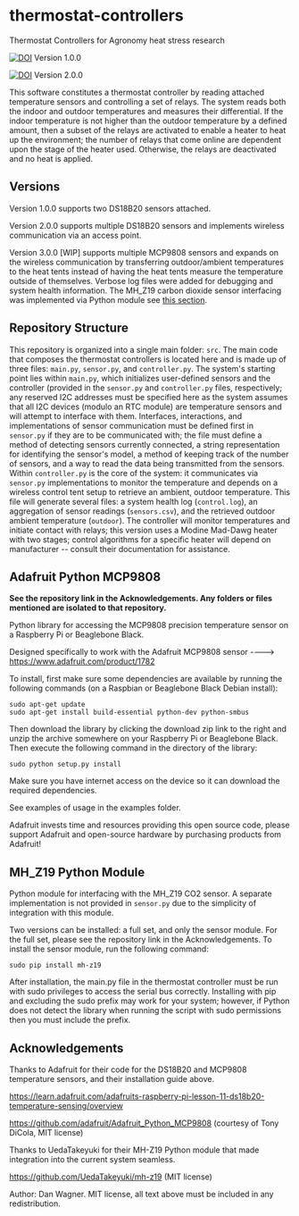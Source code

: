 # thermostat-controllers
Thermostat Controllers for Agronomy heat stress research

[![DOI](https://zenodo.org/badge/142898603.svg)](https://zenodo.org/badge/latestdoi/142898603) Version 1.0.0

[![DOI](https://zenodo.org/badge/DOI/10.5281/zenodo.1323816.svg)](https://doi.org/10.5281/zenodo.1323816) Version 2.0.0


This software constitutes a thermostat controller by reading attached temperature sensors and controlling a set of relays.  The system reads both the indoor and outdoor temperatures and measures their differential.  If the indoor temperature is not higher than the outdoor temperature by a defined amount, then a subset of the relays are activated to enable a heater to heat up the environment; the number of relays that come online are dependent upon the stage of the heater used.  Otherwise, the relays are deactivated and no heat is applied.

## Versions
Version 1.0.0 supports two DS18B20 sensors attached.

Version 2.0.0 supports multiple DS18B20 sensors and implements wireless communication via an access point.

Version 3.0.0 [WIP] supports multiple MCP9808 sensors and expands on the wireless communication by transferring outdoor/ambient temperatures to the heat tents instead of having the heat tents measure the temperature outside of themselves. Verbose log files were added for debugging and system health information. The MH_Z19 carbon dioxide sensor interfacing was implemented via Python module see [this section](#mh_z19-python-module).

## Repository Structure
This repository is organized into a single main folder: `src`. The main code that composes the thermostat controllers is located here and is made up of three files: `main.py`, `sensor.py`, and `controller.py`. The system's starting point lies within `main.py`, which initializes user-defined sensors and the controller (provided in the `sensor.py` and `controller.py` files, respectively; any reserved I2C addresses must be specified here as the system assumes that all I2C devices (modulo an RTC module) are temperature sensors and will attempt to interface with them. Interfaces, interactions, and implementations of sensor communication must be defined first in `sensor.py` if they are to be communicated with; the file must define a method of detecting sensors currently connected, a string representation for identifying the sensor's model, a method of keeping track of the number of sensors, and a way to read the data being transmitted from the sensors. Within `controller.py` is the core of the system: it communicates via `sensor.py` implementations to monitor the temperature and depends on a wireless control tent setup to retrieve an ambient, outdoor temperature. This file will generate several files: a system health log (`control.log`), an aggregation of sensor readings (`sensors.csv`), and the retrieved outdoor ambient temperature (`outdoor`). The controller will monitor temperatures and initiate contact with relays; this version uses a Modine Mad-Dawg heater with two stages; control algorithms for a specific heater will depend on manufacturer -- consult their documentation for assistance.

## Adafruit Python MCP9808
**See the repository link in the Acknowledgements.  Any folders or files mentioned are isolated to that repository.**

Python library for accessing the MCP9808 precision temperature sensor on a Raspberry Pi or Beaglebone Black.

Designed specifically to work with the Adafruit MCP9808 sensor ----> https://www.adafruit.com/product/1782

To install, first make sure some dependencies are available by running the following commands (on a Raspbian or Beaglebone Black Debian install):

````
sudo apt-get update
sudo apt-get install build-essential python-dev python-smbus
````

Then download the library by clicking the download zip link to the right and unzip the archive somewhere on your Raspberry Pi or Beaglebone Black. Then execute the following command in the directory of the library:

````
sudo python setup.py install
````

Make sure you have internet access on the device so it can download the required dependencies.

See examples of usage in the examples folder.

Adafruit invests time and resources providing this open source code, please support Adafruit and open-source hardware by purchasing products from Adafruit!

## MH_Z19 Python Module
Python module for interfacing with the MH_Z19 CO2 sensor. A separate implementation is not provided in `sensor.py` due to the simplicity of integration with this module.

Two versions can be installed: a full set, and only the sensor module.  For the full set, please see the repository link in the Acknowledgements.
To install the sensor module, run the following command:

````
sudo pip install mh-z19
````

After installation, the main.py file in the thermostat controller must be run with sudo privileges to access the serial bus correctly.
Installing with pip and excluding the sudo prefix may work for your system; however, if Python does not detect the library when running the script with sudo permissions then you must include the prefix.
## Acknowledgements
Thanks to Adafruit for their code for the DS18B20 and MCP9808 temperature sensors, and their installation guide above.

https://learn.adafruit.com/adafruits-raspberry-pi-lesson-11-ds18b20-temperature-sensing/overview

https://github.com/adafruit/Adafruit_Python_MCP9808 (courtesy of Tony DiCola, MIT license)

Thanks to UedaTakeyuki for their MH-Z19 Python module that made integration into the current system seamless.

https://github.com/UedaTakeyuki/mh-z19 (MIT license)

Author: Dan Wagner. MIT license, all text above must be included in any redistribution.
